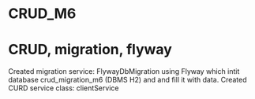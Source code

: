 # CRUD_M6
# CRUD, migration, flyway
Created migration service: FlywayDbMigration using Flyway which intit database crud_migration_m6 (DBMS H2) and and fill it with data. 
Created CURD service class: clientService 
